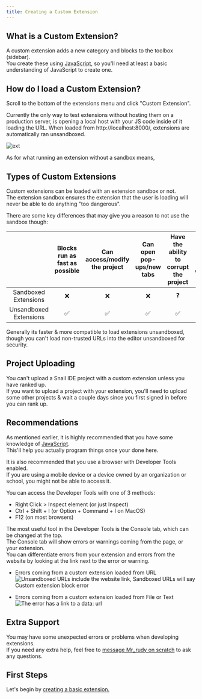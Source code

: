 ```yaml
---
title: Creating a Custom Extension
---
```


## What is a Custom Extension?
A custom extension adds a new category and blocks to the toolbox (sidebar).  
You create these using [JavaScript](https://en.wikipedia.org/wiki/JavaScript), so you'll need at least a basic understanding of JavaScript to create one.

## How do I load a Custom Extension?
Scroll to the bottom of the extensions menu and click "Custom Extension".

Currently the only way to test extensions without hosting them on a production server, is opening a local host with your JS code inside of it loading the URL. When loaded from http://localhost:8000/, extensions are automatically ran unsandboxed.
  
![ext](https://github.com/Snail-IDE/Snail-IDE-Docs/assets/130254323/dc4b0e01-8d4f-44c5-adc8-37ac789287ce)

As for what running an extension without a sandbox means,

## Types of Custom Extensions
Custom extensions can be loaded with an extension sandbox or not.  
The extension sandbox ensures the extension that the user is loading will never be able to do anything "too dangerous".

There are some key differences that may give you a reason to not use the sandbox though:

| |Blocks run as fast as possible|Can access/modify the project|Can open pop-ups/new tabs|Have the ability to corrupt the project|Can access all custom extension features
|:-:|:-:|:-:|:-:|:-:|:-:|
|Sandboxed Extensions|❌|❌|❌|❓|❌|
|Unsandboxed Extensions|✅|✅|✅|✅|✅|

Generally its faster & more compatible to load extensions unsandboxed, though you can't load non-trusted URLs into the editor unsandboxed for security.

## Project Uploading
You can't upload a Snail IDE project with a custom extension unless you have ranked up.  
If you want to upload a project with your extension, you'll need to upload some other projects & wait a couple days since you first signed in before you can rank up.

## Recommendations
As mentioned earlier, it is highly recommended that you have some knowledge of [JavaScript](https://en.wikipedia.org/wiki/JavaScript).  
This'll help you actually program things once your done here.

It is also recommended that you use a browser with Developer Tools enabled.  
If you are using a mobile device or a device owned by an organization or school, you might not be able to access it.

You can access the Developer Tools with one of 3 methods:
- Right Click > Inspect element (or just Inspect)
- Ctrl + Shift + I (or Option + Command + I on MacOS)
- F12 (on most browsers)

The most useful tool in the Developer Tools is the Console tab, which can be changed at the top.  
The Console tab will show errors or warnings coming from the page, or your extension.  
You can differentiate errors from your extension and errors from the website by looking at the link next to the error or warning.

- Errors coming from a custom extension loaded from URL
<img src="/img/docimages/error-console-url.png" alt="Unsandboxed URLs include the website link, Sandboxed URLs will say Custom extension block error"></img>

- Errors coming from a custom extension loaded from File or Text
<img src="/img/docimages/error-console-local.png" alt="The error has a link to a data: url"></img>

## Extra Support
You may have some unexpected errors or problems when developing extensions.  
If you need any extra help, feel free to [message Mr_rudy on scratch](https://scratch.mit.edu/users/Mr_rudy) to ask any questions.

## First Steps
Let's begin by [creating a basic extension.](/development/extensions/starting-out)
